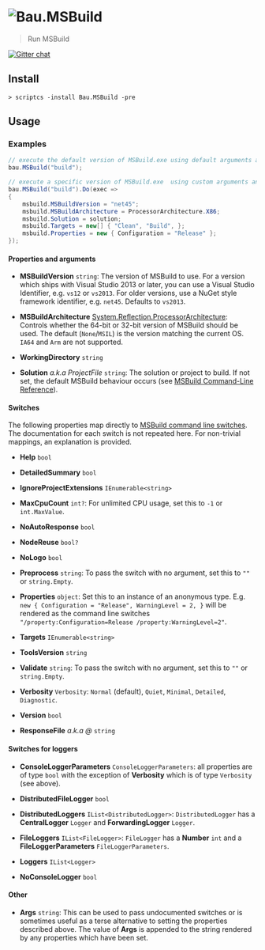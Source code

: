 # ![Bau](https://raw.githubusercontent.com/bau-build/bau/dev/assets/bau.128.png).MSBuild

> Run MSBuild

[![Gitter chat](https://badges.gitter.im/bau-build/bau.png)](https://gitter.im/bau-build/bau)

## Install

```batch
> scriptcs -install Bau.MSBuild -pre
```

## Usage

### Examples

```C#
// execute the default version of MSBuild.exe using default arguments and switches
bau.MSBuild("build");
```

```C#
// execute a specific version of MSBuild.exe  using custom arguments and switches
bau.MSBuild("build").Do(exec =>
{
    msbuild.MSBuildVersion = "net45";
	msbuild.MSBuildArchitecture = ProcessorArchitecture.X86;
    msbuild.Solution = solution;
    msbuild.Targets = new[] { "Clean", "Build", };
    msbuild.Properties = new { Configuration = "Release" };
});
```

#### Properties and arguments

- **MSBuildVersion** `string`: The version of MSBuild to use. For a version which ships with Visual Studio 2013 or later, you can use a Visual Studio Identifier, e.g. `vs12` or `vs2013`. For older versions, use a NuGet style framework identifier, e.g. `net45`. Defaults to `vs2013`.

- **MSBuildArchitecture** [System.Reflection.ProcessorArchitecture](http://msdn.microsoft.com/en-us/library/cc533013.aspx): Controls whether the 64-bit or 32-bit version of MSBuild should be used. The default (`None`/`MSIL`) is the version matching the current OS. `IA64` and `Arm` are not supported. 

- **WorkingDirectory** `string`

- **Solution** *a.k.a ProjectFile* `string`: The solution or project to build. If not set, the default MSBuild behaviour occurs (see [MSBuild Command-Line Reference](http://msdn.microsoft.com/en-us/library/ms164311.aspx)).

#### Switches

The following properties map directly to [MSBuild command line switches](http://msdn.microsoft.com/en-us/library/ms164311.aspx). The documentation for each switch is not repeated here. For non-trivial mappings, an explanation is provided.

- **Help** `bool`

- **DetailedSummary** `bool`

- **IgnoreProjectExtensions** `IEnumerable<string>`

- **MaxCpuCount** `int?`: For unlimited CPU usage, set this to `-1` or `int.MaxValue`. 

- **NoAutoResponse** `bool`

- **NodeReuse** `bool?`

- **NoLogo** `bool`

- **Preprocess** `string`: To pass the switch with no argument, set this to `""` or `string.Empty`.

- **Properties** `object`: Set this to an instance of an anonymous type. E.g. `new { Configuration = "Release", WarningLevel = 2, }` will be rendered as the command line switches `"/property:Configuration=Release /property:WarningLevel=2"`. 

- **Targets** `IEnumerable<string>`

- **ToolsVersion** `string`

- **Validate** `string`: To pass the switch with no argument, set this to `""` or `string.Empty`.

- **Verbosity** `Verbosity`: `Normal` (default), `Quiet`, `Minimal`, `Detailed`, `Diagnostic`. 

- **Version** `bool`

- **ResponseFile** *a.k.a @* `string`

#### Switches for loggers

- **ConsoleLoggerParameters** `ConsoleLoggerParameters`: all properties are of type `bool` with the exception of **Verbosity** which is of type `Verbosity` (see above).

- **DistributedFileLogger** `bool`

- **DistributedLoggers** `IList<DistributedLogger>`: `DistributedLogger` has a **CentralLogger** `Logger` and **ForwardingLogger** `Logger`.  

- **FileLoggers** `IList<FileLogger>`: `FileLogger` has a **Number** `int` and a **FileLoggerParameters** `FileLoggerParameters`. 

- **Loggers** `IList<Logger>`

- **NoConsoleLogger** `bool`

#### Other

- **Args** `string`: This can be used to pass undocumented switches or is sometimes useful as a terse alternative to setting the properties described above. The value of **Args** is appended to the string rendered by any properties which have been set.
